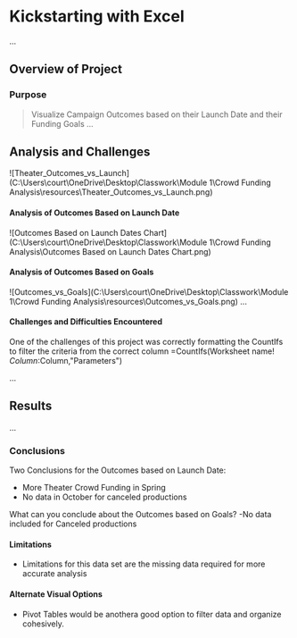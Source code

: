 # Kickstarting with Excel
...
## Overview of Project

### Purpose
 > Visualize Campaign Outcomes based on their Launch Date and their Funding Goals
...
## Analysis and Challenges
![Theater_Outcomes_vs_Launch](C:\Users\court\OneDrive\Desktop\Classwork\Module 1\Crowd Funding Analysis\resources\Theater_Outcomes_vs_Launch.png)

#### Analysis of Outcomes Based on Launch Date
![Outcomes Based on Launch Dates Chart](C:\Users\court\OneDrive\Desktop\Classwork\Module 1\Crowd Funding Analysis\Outcomes Based on Launch Dates Chart.png)

#### Analysis of Outcomes Based on Goals
![Outcomes_vs_Goals](C:\Users\court\OneDrive\Desktop\Classwork\Module 1\Crowd Funding Analysis\resources\Outcomes_vs_Goals.png) 
...
#### Challenges and Difficulties Encountered
One of the challenges of this project was correctly formatting the CountIfs to filter the criteria from the correct column
=CountIfs(Worksheet name! $Column:$Column,"Parameters")

...
## Results
...
### Conclusions

  Two Conclusions for the Outcomes based on Launch Date:
- More Theater Crowd Funding in Spring
- No data in October for canceled productions

 What can you conclude about the Outcomes based on Goals?
 -No data included for Canceled productions

#### Limitations

- Limitations for this data set are the missing data required for more accurate analysis

#### Alternate Visual Options

- Pivot Tables would be anothera good option to filter data and organize cohesively.
